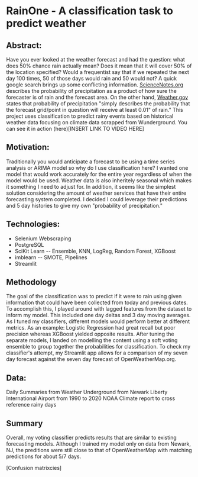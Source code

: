 # RainOne - A classification task to predict weather

## Abstract:
Have you ever looked at the weather forecast and had the question: what does 50% chance rain actually mean?
Does it mean that it will cover 50% of the location specified?  Would a frequentist say that if we repeated the next day 100 times, 50 of those days would rain and 50 would not? 
A quick google search brings up some conflicting information.  [ScienceNotes.org](https://sciencenotes.org/percent-chance-rain-mean) describes the probability of precipitation as a product of how sure the forecaster is of rain and the forecast area.  On the other hand, [Weather.gov](https://www.weather.gov/ffc/pop) states that probability of precipitation "simply describes the probability that the forecast grid/point in question will receive at least 0.01" of rain." 
This project uses classification to predict rainy events based on historical weather data focusing on climate data scrapped from Wunderground.  You can see it in action (here)[INSERT LINK TO VIDEO HERE]

## Motivation:
Traditionally you would anticipate a forecast to be using a time series analysis or ARIMA model so why do I use classification here?  I wanted one model that would work accurately for the entire year regardless of when the model would be used.  Weather data is also inheritely seasonal which makes it something I need to adjust for. In addition, it seems like the simplest solution considering the amount of weather services that have their entire forecasting system completed.  I decided I could leverage their predictions and 5 day histories to give my own "probability of precipitation."  

## Technologies:
* Selenium Webscraping
* PostgreSQL
* SciKit Learn -- Ensemble, KNN, LogReg, Random Forest, XGBoost
* imblearn -- SMOTE, Pipelines
* Streamlit

## Methodology
The goal of the classification was to predict if it were to rain using given information that could have been collected from today and previous dates. 
To accomplish this, I played around with lagged features from the dataset to inform my model.  This included one day deltas and 3 day moving averages.  
As I tuned my classifiers, different models would perform better at different metrics.  As an example: Logistic Regression had great recall but poor precision whereas XGBoost yielded opposite results.  After tuning the separate models, I landed on modelling the content using a soft voting ensemble to group together the probabilities for classification. To check my classifier's attempt, my Streamlit app allows for a comparison of my seven day forecast against the seven day forecast of OpenWeatherMap.org.  

## Data:
Daily Summaries from Weather Underground from Newark Liberty International Airport from 1990 to 2020
NOAA Climate report to cross reference rainy days

## Summary
Overall, my voting classifier predicts results that are similar to existing forecasting models.  Although I trained my model only on data from Newark, NJ, the preditions were still close to that of OpenWeatherMap with matching predictions for about 5/7 days.  

[Confusion matrixcies]
